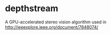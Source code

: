 # depthstream

A GPU-accelerated stereo vision algorithm used in http://ieeexplore.ieee.org/document/7848074/
